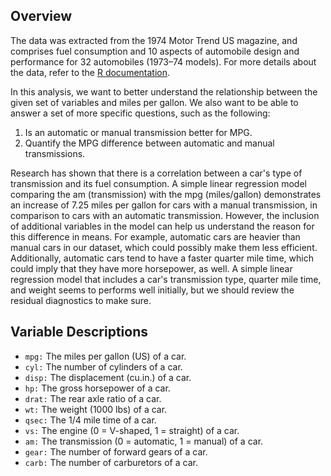 ## Overview

The data was extracted from the 1974 Motor Trend US magazine, and comprises fuel consumption and 10 aspects of automobile design and performance for 32 automobiles (1973–74 models). For more details about the data, refer to the [R documentation](https://stat.ethz.ch/R-manual/R-devel/library/datasets/html/mtcars.html).

In this analysis, we want to better understand the relationship between the given set of variables and miles per gallon. We also want to be able to answer a set of more specific questions, such as the following:

  1. Is an automatic or manual transmission better for MPG.
  2. Quantify the MPG difference between automatic and manual transmissions.
  
Research has shown that there is a correlation between a car's type of transmission and its fuel consumption. A simple linear regression model comparing the am (transmission) with the mpg (miles/gallon) demonstrates an increase of 7.25 miles per gallon for cars with a manual transmission, in comparison to cars with an automatic transmission. However, the inclusion of additional variables in the model can help us understand the reason for this difference in means. For example, automatic cars are heavier than manual cars in our dataset, which could possibly make them less efficient. Additionally, automatic cars tend to have a faster quarter mile time, which could imply that they have more horsepower, as well. A simple linear regression model that includes a car's transmission type, quarter mile time, and weight seems to performs well initially, but we should review the residual diagnostics to make sure.

## Variable Descriptions

- `mpg:` The miles per gallon (US) of a car.
- `cyl:` The number of cylinders of a car.
- `disp:` The	displacement (cu.in.) of a car.
- `hp:` The	gross horsepower of a car.
- `drat:`	The rear axle ratio of a car.
- `wt:` The weight (1000 lbs) of a car.
- `qsec:` The	1/4 mile time of a car.
- `vs:`	The engine (0 = V-shaped, 1 = straight) of a car.
- `am:` The	transmission (0 = automatic, 1 = manual) of a car.
- `gear:`	The number of forward gears of a car.
- `carb:`	The number of carburetors of a car.
